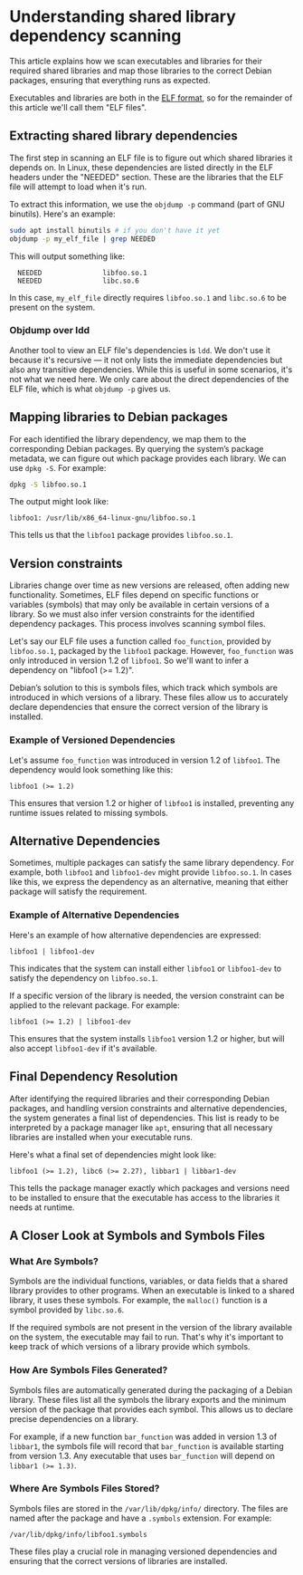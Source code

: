 
# Understanding shared library dependency scanning

This article explains how we scan executables and libraries for their required shared libraries and map those libraries to the correct Debian packages, ensuring that everything runs as expected.

Executables and libraries are both in the [ELF format](https://en.wikipedia.org/wiki/Executable_and_Linkable_Format), so for the remainder of this article we'll call them "ELF files".

## Extracting shared library dependencies

The first step in scanning an ELF file is to figure out which shared libraries it depends on. In Linux, these dependencies are listed directly in the ELF headers under the "NEEDED" section. These are the libraries that the ELF file will attempt to load when it's run.

To extract this information, we use the `objdump -p` command (part of GNU binutils). Here's an example:

```bash
sudo apt install binutils # if you don't have it yet
objdump -p my_elf_file | grep NEEDED
```

This will output something like:

```
  NEEDED               libfoo.so.1
  NEEDED               libc.so.6
```

In this case, `my_elf_file` directly requires `libfoo.so.1` and `libc.so.6` to be present on the system.

### Objdump over ldd

Another tool to view an ELF file's dependencies is `ldd`. We don't use it because it's recursive — it not only lists the immediate dependencies but also any transitive dependencies. While this is useful in some scenarios, it's not what we need here. We only care about the direct dependencies of the ELF file, which is what `objdump -p` gives us.

## Mapping libraries to Debian packages

For each identified the library dependency, we map them to the corresponding Debian packages. By querying the system’s package metadata, we can figure out which package provides each library. We can use `dpkg -S`. For example:

```bash
dpkg -S libfoo.so.1
```

The output might look like:

```
libfoo1: /usr/lib/x86_64-linux-gnu/libfoo.so.1
```

This tells us that the `libfoo1` package provides `libfoo.so.1`.

## Version constraints

Libraries change over time as new versions are released, often adding new functionality. Sometimes, ELF files depend on specific functions or variables (symbols) that may only be available in certain versions of a library. So we must also infer version constraints for the identified dependency packages. This process involves scanning symbol files.

Let's say our ELF file uses a function called `foo_function`, provided by `libfoo.so.1`, packaged by the `libfoo1` package. However, `foo_function` was only introduced in version 1.2 of `libfoo1`. So we'll want to infer a dependency on "libfoo1 (>= 1.2)".

Debian’s solution to this is symbols files, which track which symbols are introduced in which versions of a library. These files allow us to accurately declare dependencies that ensure the correct version of the library is installed.

### Example of Versioned Dependencies

Let's assume `foo_function` was introduced in version 1.2 of `libfoo1`. The dependency would look something like this:

```
libfoo1 (>= 1.2)
```

This ensures that version 1.2 or higher of `libfoo1` is installed, preventing any runtime issues related to missing symbols.

## Alternative Dependencies

Sometimes, multiple packages can satisfy the same library dependency. For example, both `libfoo1` and `libfoo1-dev` might provide `libfoo.so.1`. In cases like this, we express the dependency as an alternative, meaning that either package will satisfy the requirement.

### Example of Alternative Dependencies

Here's an example of how alternative dependencies are expressed:

```
libfoo1 | libfoo1-dev
```

This indicates that the system can install either `libfoo1` or `libfoo1-dev` to satisfy the dependency on `libfoo.so.1`.

If a specific version of the library is needed, the version constraint can be applied to the relevant package. For example:

```
libfoo1 (>= 1.2) | libfoo1-dev
```

This ensures that the system installs `libfoo1` version 1.2 or higher, but will also accept `libfoo1-dev` if it's available.

## Final Dependency Resolution

After identifying the required libraries and their corresponding Debian packages, and handling version constraints and alternative dependencies, the system generates a final list of dependencies. This list is ready to be interpreted by a package manager like `apt`, ensuring that all necessary libraries are installed when your executable runs.

Here's what a final set of dependencies might look like:

```
libfoo1 (>= 1.2), libc6 (>= 2.27), libbar1 | libbar1-dev
```

This tells the package manager exactly which packages and versions need to be installed to ensure that the executable has access to the libraries it needs at runtime.

## A Closer Look at Symbols and Symbols Files

### What Are Symbols?

Symbols are the individual functions, variables, or data fields that a shared library provides to other programs. When an executable is linked to a shared library, it uses these symbols. For example, the `malloc()` function is a symbol provided by `libc.so.6`.

If the required symbols are not present in the version of the library available on the system, the executable may fail to run. That's why it's important to keep track of which versions of a library provide which symbols.

### How Are Symbols Files Generated?

Symbols files are automatically generated during the packaging of a Debian library. These files list all the symbols the library exports and the minimum version of the package that provides each symbol. This allows us to declare precise dependencies on a library.

For example, if a new function `bar_function` was added in version 1.3 of `libbar1`, the symbols file will record that `bar_function` is available starting from version 1.3. Any executable that uses `bar_function` will depend on `libbar1 (>= 1.3)`.

### Where Are Symbols Files Stored?

Symbols files are stored in the `/var/lib/dpkg/info/` directory. The files are named after the package and have a `.symbols` extension. For example:

```
/var/lib/dpkg/info/libfoo1.symbols
```

These files play a crucial role in managing versioned dependencies and ensuring that the correct versions of libraries are installed.
